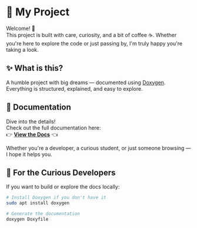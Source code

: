 # 🌟 My Project

Welcome! 👋  
This project is built with care, curiosity, and a bit of coffee ☕. Whether you're here to explore the code or just passing by, I'm truly happy you're taking a look.

## ✨ What is this?

A humble project with big dreams — documented using [Doxygen](https://www.doxygen.nl/).  
Everything is structured, explained, and easy to explore.

## 📖 Documentation

Dive into the details!  
Check out the full documentation here:  
👉 [**View the Docs**](https://yourusername.github.io/my-project/) 👈

Whether you're a developer, a curious student, or just someone browsing — I hope it helps you.

## 🧰 For the Curious Developers

If you want to build or explore the docs locally:

```bash
# Install Doxygen if you don't have it
sudo apt install doxygen

# Generate the documentation
doxygen Doxyfile

